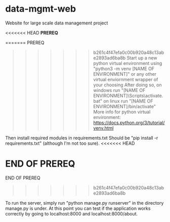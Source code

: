 # data-mgmt-web
Website for large scale data management project

<<<<<<< HEAD
**PREREQ**

=======
PREREQ
>>>>>>> b261c4f47efa0c00b920a48c13abe2893ad6ba8b
Start up a new python virtual environment using "python3 -m venv [NAME OF ENVIRONMENT]" or any other virtual enviornment wrapper of your choosing
After doing so, on windows run "[NAME OF ENVIRONMENT]\Scripts\activate.bat"
                on linux run "[NAME OF ENVIRONMENT]/bin/activate"
More info for python virtual environment: https://docs.python.org/3/tutorial/venv.html

Then install required modules in requirements.txt
Should be "pip install -r requirements.txt" (although I'm not too sure).
<<<<<<< HEAD

**END OF PREREQ**
=======
END OF PREREQ
>>>>>>> b261c4f47efa0c00b920a48c13abe2893ad6ba8b

To run the server, simply run "python manage.py runserver" in the directory manage.py is under.
At this point you can test if the application works correctly by going to localhost:8000 and localhost:8000/about.
